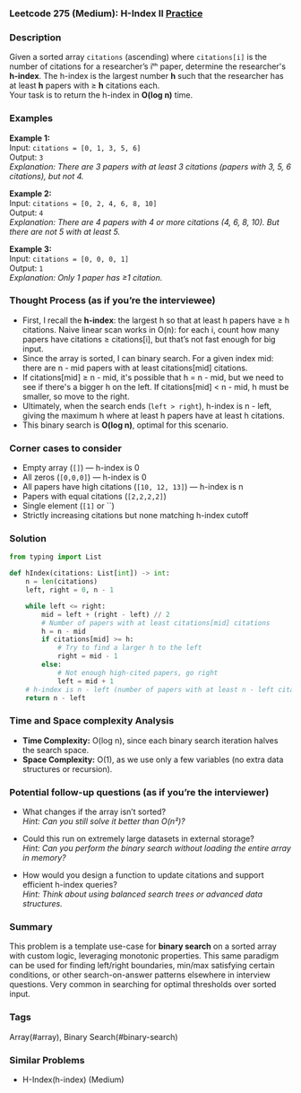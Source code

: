### Leetcode 275 (Medium): H-Index II [Practice](https://leetcode.com/problems/h-index-ii)

### Description  
Given a sorted array `citations` (ascending) where `citations[i]` is the number of citations for a researcher’s iᵗʰ paper, determine the researcher's **h-index**. The h-index is the largest number **h** such that the researcher has at least **h** papers with ≥ **h** citations each.  
Your task is to return the h-index in **O(log n)** time.

### Examples  

**Example 1:**  
Input: `citations = [0, 1, 3, 5, 6]`  
Output: `3`  
*Explanation: There are 3 papers with at least 3 citations (papers with 3, 5, 6 citations), but not 4.*

**Example 2:**  
Input: `citations = [0, 2, 4, 6, 8, 10]`  
Output: `4`  
*Explanation: There are 4 papers with 4 or more citations (4, 6, 8, 10). But there are not 5 with at least 5.*

**Example 3:**  
Input: `citations = [0, 0, 0, 1]`  
Output: `1`  
*Explanation: Only 1 paper has ≥1 citation.*

### Thought Process (as if you’re the interviewee)  
- First, I recall the **h-index**: the largest h so that at least h papers have ≥ h citations. Naive linear scan works in O(n): for each i, count how many papers have citations ≥ citations[i], but that’s not fast enough for big input.
- Since the array is sorted, I can binary search. For a given index mid: there are n - mid papers with at least citations[mid] citations.
- If citations[mid] ≥ n - mid, it's possible that h = n - mid, but we need to see if there's a bigger h on the left. If citations[mid] < n - mid, h must be smaller, so move to the right.
- Ultimately, when the search ends (`left > right`), h-index is n - left, giving the maximum h where at least h papers have at least h citations.
- This binary search is **O(log n)**, optimal for this scenario.

### Corner cases to consider  
- Empty array (`[]`) — h-index is 0
- All zeros (`[0,0,0]`) — h-index is 0
- All papers have high citations (`[10, 12, 13]`) — h-index is n
- Papers with equal citations (`[2,2,2,2]`)
- Single element (`[1]` or ``)
- Strictly increasing citations but none matching h-index cutoff

### Solution

```python
from typing import List

def hIndex(citations: List[int]) -> int:
    n = len(citations)
    left, right = 0, n - 1

    while left <= right:
        mid = left + (right - left) // 2
        # Number of papers with at least citations[mid] citations
        h = n - mid
        if citations[mid] >= h:
            # Try to find a larger h to the left
            right = mid - 1
        else:
            # Not enough high-cited papers, go right
            left = mid + 1
    # h-index is n - left (number of papers with at least n - left citations)
    return n - left
```

### Time and Space complexity Analysis  

- **Time Complexity:** O(log n), since each binary search iteration halves the search space.
- **Space Complexity:** O(1), as we use only a few variables (no extra data structures or recursion).

### Potential follow-up questions (as if you’re the interviewer)  

- What changes if the array isn’t sorted?  
  *Hint: Can you still solve it better than O(n²)?*

- Could this run on extremely large datasets in external storage?  
  *Hint: Can you perform the binary search without loading the entire array in memory?*

- How would you design a function to update citations and support efficient h-index queries?  
  *Hint: Think about using balanced search trees or advanced data structures.*

### Summary
This problem is a template use-case for **binary search** on a sorted array with custom logic, leveraging monotonic properties. This same paradigm can be used for finding left/right boundaries, min/max satisfying certain conditions, or other search-on-answer patterns elsewhere in interview questions. Very common in searching for optimal thresholds over sorted input.

### Tags
Array(#array), Binary Search(#binary-search)

### Similar Problems
- H-Index(h-index) (Medium)